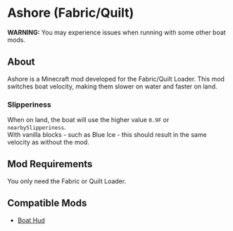 # Ashore (Fabric/Quilt)

**WARNING:** You may experience issues when running with some other boat mods.  

## About  
Ashore is a Minecraft mod developed for the Fabric/Quilt Loader. This mod switches boat velocity, making them slower on water and faster on land.

### Slipperiness  
When on land, the boat will use the higher value `0.9F` or `nearbySlipperiness`.  
With vanilla blocks - such as Blue Ice - this should result in the same velocity as without the mod.   

## Mod Requirements  
You only need the Fabric or Quilt Loader.  

## Compatible Mods  
- [Boat Hud](https://modrinth.com/mod/boathud)  